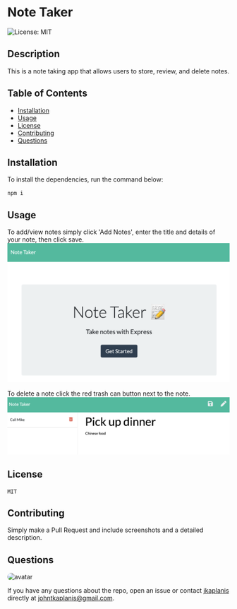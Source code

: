 # Note Taker

![License: MIT](https://img.shields.io/badge/License-MIT-blue.svg)

## Description

This is a note taking app that allows users to store, review, and delete notes.

## Table of Contents

- [Installation](#installation)
- [Usage](#usage)
- [License](#license)
- [Contributing](#contributing)
- [Questions](#questions)

## Installation

To install the dependencies, run the command below:

```
npm i
```

## Usage

To add/view notes simply click 'Add Notes', enter the title and details of your note, then click save.
![](./images/screenshot1.png)

To delete a note click the red trash can button next to the note.
![](./images/screenshot2.png)

## License

```
MIT
```

## Contributing

Simply make a Pull Request and include screenshots and a detailed description.

## Questions

<img src="https://avatars0.githubusercontent.com/u/60801135?v=4" alt="avatar" style="border-radius: 64px" width="60"/>

If you have any questions about the repo, open an issue or contact [jkaplanis](https://github.com/jkaplanis) directly at [johntkaplanis@gmail.com](mailto:johntkaplanis@gmail.com).
